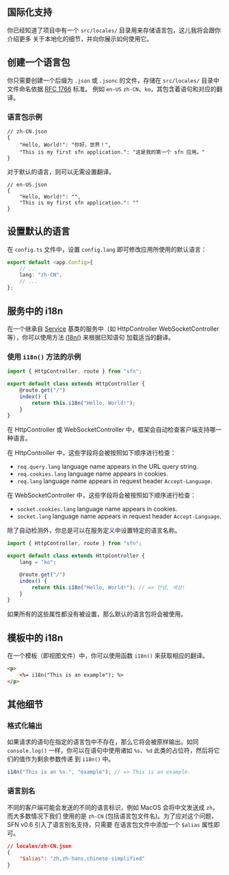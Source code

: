 <!-- title: 国际化; order: 11 -->
## 国际化支持

你已经知道了项目中有一个 `src/locales/` 目录用来存储语言包，这儿我将会跟你介绍更多
关于本地化的细节，并向你展示如何使用它。

## 创建一个语言包

你只需要创建一个后缀为 `.json` 或 `.jsonc` 的文件，存储在 `src/locales/` 目录中
文件命名依据 [RFC 1766](https://www.ietf.org/rfc/rfc1766.txt) 标准。 例如 `en-US`
`zh-CN`、`ko`，其包含着语句和对应的翻译。

### 语言包示例

```jsonc
// zh-CN.json
{
    "Hello, World!": "你好，世界！",
    "This is my first sfn application.": "这是我的第一个 sfn 应用。"
}
```

对于默认的语言，则可以无需设置翻译。

```jsonc
// en-US.json
{
    "Hello, World!": "",
    "This is my first sfn application.": ""
}
```

## 设置默认的语言

在 `config.ts` 文件中，设置 `config.lang` 即可修改应用所使用的默认语言：

```typescript
export default <app.Config>{
    // ...
    lang: "zh-CN",
    // ...
};
```

## 服务中的 i18n

在一个继承自 [Service](/api/v1/Service) 基类的服务中（如 HttpController
WebSocketController 等），你可以使用方法 [i18n()](/api/v1/Service#i18n) 来根据已知语句
加载适当的翻译。

### 使用 `i18n()` 方法的示例

```typescript
import { HttpController, route } from "sfn";

export default class extends HttpController {
    @route.get("/")
    index() {
        return this.i18n("Hello, World!");
    }
}
```

在 HttpController 或 WebSocketController 中，框架会自动检查客户端支持哪一种语言。

在 HttpController 中，这些字段将会被按照如下顺序进行检查：

- `req.query.lang` language name appears in the URL query string.
- `req.cookies.lang` language name appears in cookies.
- `req.lang` language name appears in request header `Accept-Language`.

在 WebSocketController 中，这些字段将会被按照如下顺序进行检查：

- `socket.cookies.lang` language name appears in cookies.
- `socket.lang` language name appears in request header `Accept-Language`.

除了自动检测外，你总是可以在服务定义中设置特定的语言名称。

```typescript
import { HttpController, route } from "sfn";

export default class extends HttpController {
    lang = "ko";

    @route.get("/")
    index() {
        return this.i18n("Hello, World!"); // => 안녕, 세상!
    }
}
```

如果所有的这些属性都没有被设置，那么默认的语言包将会被使用。

## 模板中的 i18n 

在一个模板（即视图文件）中，你可以使用函数 `i18n()` 来获取相应的翻译。

```html
<p>
    <%= i18n("This is an example"); %>
</p>
```

## 其他细节

### 格式化输出

如果请求的语句在指定的语言包中不存在，那么它将会被原样输出。如同 `console.log()` 
一样，你可以在语句中使用诸如 `%s`、`%d` 此类的占位符，然后将它们的值作为剩余参数传递
到 `i18n()` 中。

```typescript
i18n("This is an %s.", "example"); // => This is an example.
```

### 语言别名

不同的客户端可能会发送的不同的语言标识，例如 MacOS 会将中文发送成 `zh`，而大多数情况下我们
使用的是 `zh-CN` (包括语言包文件名)。为了应对这个问题，SFN v0.6 引入了语言别名支持，只需要
在语言包文件中添加一个 `$alias` 属性即可。

```json
// locales/zh-CN.json
{
    "$alias": "zh,zh-hans,chinese-simplified"
}
```
